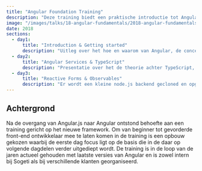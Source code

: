 ```yaml
---
title: "Angular Foundation Training"
description: "Deze training biedt een praktische introductie tot Angular en behandelt de kernconcepten, integratie met TypeScript en toepassingen in de praktijk. In drie dagen leer je apps structureren, componenten en modules genereren met de CLI en navigatie implementeren. Je verkent TypeScript-functies zoals inheritance en typing, haalt data op en toont deze, en werkt met Reactive Forms en Observables. Door een functionele tafelvoetbalapp te bouwen die is verbonden met een Node.js-backend, ontwikkel je de vaardigheden om schaalbare en dynamische Angular-applicaties te maken."
image: "/images/talks/18-angular-fundamentals/2018-angular-fundamentals.jpg"
date: 2018
sections:
  - day1:
      title: "Introduction & Getting started"
      description: "Uitleg over het hoe en waarom van Angular, de concepten achter als modules en componenten en de structuur van een Angular app. Er wordt vervolgens een projectstructuur uitgetekend voor een app waar vervolgens aan gewerkt gaat worden. Met de CLI wordt het project (een tafelvoetbalapp), de modules en componenten gegenereerd en wordt basis navigatie/routing ingesteld. Eindresultaat: een app met menu waardoor je kan switchen tussen verschillende componenten."
  - day2:
      title: "Angular Services & TypeScript"
      description: "Presentatie over het de theorie achter TypeScript, gevolgd door een live-coding demo over inheritance, typing en interfaces. Ook worden nieuwe functies in ES2015+ toegelicht. Vervolgens wordt gekeken hoe je met een (in eerste instantie hardcoded) data kan ophalen en tonen in componenten. Dit wordt ook toegepast op de tafelvoetbalapp dmv live coding."
  - day3:
      title: "Reactive Forms & Observables"
      description: "Er wordt een kleine node.js backend gecloned en opgestart waar we data uit kunnen ophalen en opsturen. Eerst wordt gekeken naar mogelijkheden om formulieren te maken, template of reactive driven forms. Vervolgens wordt er samen een reactive form in de tafelvoetbalapp gebouwd. De data wordt vervolgens naar de backend gestuurd. Ook wordt dmv Observables de hardcoded example data vervangen door asynchroon ingelade data vanuit de backend."
---
```


## Achtergrond

Na de overgang van Angular.js naar Angular ontstond behoefte aan een training gericht op het nieuwe framework. Om van beginner tot gevorderde front-end ontwikkelaar mee te laten komen in de training is een opbouw gekozen waarbij de eerste dag focus ligt op de basis die in de daar op volgende dagdelen verder uitgediept wordt. De training is in de loop van de jaren actueel gehouden met laatste versies van Angular en is zowel intern bij Sogeti als bij verschillende klanten georganiseerd.
